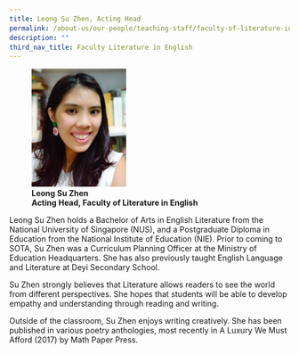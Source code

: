 ```yaml
---
title: Leong Su Zhen, Acting Head
permalink: /about-us/our-people/teaching-staff/faculty-of-literature-in-english/leong-su-zhen/
description: ""
third_nav_title: Faculty Literature in English
---
```

<figure>
<img style="width:40%" src="/images/liel_full_leong-su-zhen_photo-01.jpg">
<figcaption> <strong>Leong Su Zhen<br>
Acting Head, Faculty of Literature in English</strong>
</figcaption>
</figure>

Leong Su Zhen holds a Bachelor of Arts in English Literature from the National University of Singapore (NUS), and a Postgraduate Diploma in Education from the National Institute of Education (NIE). Prior to coming to SOTA, Su Zhen was a Curriculum Planning Officer at the Ministry of Education Headquarters. She has also previously taught English Language and Literature at Deyi Secondary School.


Su Zhen strongly believes that Literature allows readers to see the world from different perspectives. She hopes that students will be able to develop empathy and understanding through reading and writing.


Outside of the classroom, Su Zhen enjoys writing creatively. She has been published in various poetry anthologies, most recently in A Luxury We Must Afford (2017) by Math Paper Press.